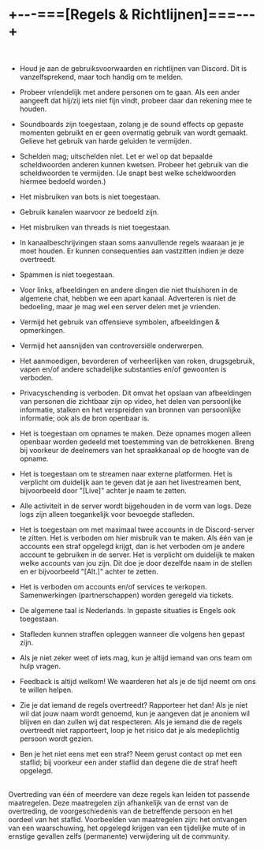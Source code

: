 # +---===[Regels & Richtlijnen]===---+
<br>

- Houd je aan de gebruiksvoorwaarden en richtlijnen van Discord. Dit is vanzelfsprekend, maar toch handig om te melden.

- Probeer vriendelijk met andere personen om te gaan. Als een ander aangeeft dat hij/zij iets niet fijn vindt, probeer daar dan rekening mee te houden.

- Soundboards zijn toegestaan, zolang je de sound effects op gepaste momenten gebruikt en er geen overmatig gebruik van wordt gemaakt. Gelieve het gebruik van harde geluiden te vermijden.

- Schelden mag; uitschelden niet. Let er wel op dat bepaalde scheldwoorden anderen kunnen kwetsen. Probeer het gebruik van die scheldwoorden te vermijden. (Je snapt best welke scheldwoorden hiermee bedoeld worden.)

- Het misbruiken van bots is niet toegestaan.

- Gebruik kanalen waarvoor ze bedoeld zijn.

- Het misbruiken van threads is niet toegestaan.

- In kanaalbeschrijvingen staan soms aanvullende regels waaraan je je moet houden. Er kunnen consequenties aan vastzitten indien je deze overtreedt.

- Spammen is niet toegestaan.

- Voor links, afbeeldingen en andere dingen die niet thuishoren in de algemene chat, hebben we een apart kanaal. Adverteren is niet de bedoeling, maar je mag wel een server delen met je vrienden.

- Vermijd het gebruik van offensieve symbolen, afbeeldingen & opmerkingen.

- Vermijd het aansnijden van controversiële onderwerpen.

- Het aanmoedigen, bevorderen of verheerlijken van roken, drugsgebruik, vapen en/of andere schadelijke substanties en/of gewoonten is verboden.

- Privacyschending is verboden. Dit omvat het opslaan van afbeeldingen van personen die zichtbaar zijn op video, het delen van persoonlijke informatie, stalken en het verspreiden van bronnen van persoonlijke informatie; ook als de bron openbaar is.

- Het is toegestaan om opnames te maken. Deze opnames mogen alleen openbaar worden gedeeld met toestemming van de betrokkenen. Breng bij voorkeur de deelnemers van het spraakkanaal op de hoogte van de opname.

- Het is toegestaan om te streamen naar externe platformen. Het is verplicht om duidelijk aan te geven dat je aan het livestreamen bent, bijvoorbeeld door "[Live]" achter je naam te zetten.

- Alle activiteit in de server wordt bijgehouden in de vorm van logs. Deze logs zijn alleen toegankelijk voor bevoegde stafleden.

- Het is toegestaan om met maximaal twee accounts in de Discord-server te zitten. Het is verboden om hier misbruik van te maken. Als één van je accounts een straf opgelegd krijgt, dan is het verboden om je andere account te gebruiken in de server. Het is verplicht om duidelijk te maken welke accounts van jou zijn. Dit doe je door dezelfde naam in de stellen en er bijvoorbeeld "[Alt.]" achter te zetten.

- Het is verboden om accounts en/of services te verkopen. Samenwerkingen (partnerschappen) worden geregeld via tickets.

- De algemene taal is Nederlands. In gepaste situaties is Engels ook toegestaan.

- Stafleden kunnen straffen opleggen wanneer die volgens hen gepast zijn.

- Als je niet zeker weet of iets mag, kun je altijd iemand van ons team om hulp vragen.

- Feedback is altijd welkom! We waarderen het als je de tijd neemt om ons te willen helpen.

- Zie je dat iemand de regels overtreedt? Rapporteer het dan! Als je niet wil dat jouw naam wordt genoemd, kun je aangeven dat je anoniem wil blijven en dan zullen wij dat respecteren. Als je iemand die de regels overtreedt niet rapporteert, loop je het risico dat je als medeplichtig persoon wordt gezien.

- Ben je het niet eens met een straf? Neem gerust contact op met een staflid; bij voorkeur een ander staflid dan degene die de straf heeft opgelegd.
<br>
Overtreding van één of meerdere van deze regels kan leiden tot passende maatregelen. Deze maatregelen zijn afhankelijk van de ernst van de overtreding, de voorgeschiedenis van de betreffende persoon en het oordeel van het staflid. Voorbeelden van maatregelen zijn: het ontvangen van een waarschuwing, het opgelegd krijgen van een tijdelijke mute of in ernstige gevallen zelfs (permanente) verwijdering uit de community.

